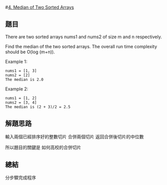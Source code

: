 #[4. Median of Two Sorted Arrays](https://leetcode.com/problems/median-of-two-sorted-arrays/)

## 題目
There are two sorted arrays nums1 and nums2 of size m and n respectively.

Find the median of the two sorted arrays. The overall run time complexity should be O(log (m+n)).

Example 1:
```
nums1 = [1, 3]
nums2 = [2]
The median is 2.0
```
Example 2:
```
nums1 = [1, 2]
nums2 = [3, 4]
The median is (2 + 3)/2 = 2.5
```
## 解題思路
輸入兩個已經排序好的整數切片 合併兩個切片 返回合併後切片的中位數

所以題目的關鍵是 如何高校的合併切片

## 總結
分步驟完成程序